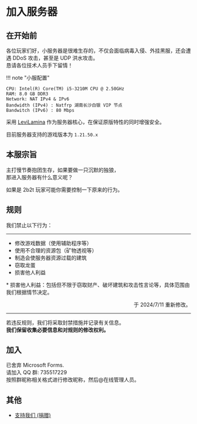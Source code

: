 # 加入服务器
## 在开始前
各位玩家们好，小服务器是很难生存的，不仅会面临病毒入侵、外挂黑服，还会遭遇 DDoS 攻击，甚至是 UDP 洪水攻击。  
恳请各位技术人员手下留情！

!!! note "小服配置"

    CPU: Intel(R) Core(TM) i5-3210M CPU @ 2.50GHz  
    RAM: 8.0 GB DDR3  
    Network: NAT IPv4 & IPv6  
    Bandwidth (IPv4) : Natfrp 湖南长沙白银 VIP 节点  
    Bandwitch (IPv6) : 80 Mbps
  
采用 [LeviLamina](https://lamina.levimc.org/zh/) 作为服务器核心，在保证原版特性的同时增强安全。

目前服务器支持的游戏版本为 `1.21.50.x`

## 本服宗旨
主打慢节奏抱团生存，如果要做一只沉默的独狼，  
那进入服务器有什么意义呢？

如果是 2b2t 玩家可能你需要控制一下原来的行为。

## 规则
我们禁止以下行为：
***

- 修改游戏数据（使用辅助程序等）
- 使用不合理的资源包（矿物透视等）
- 制造会使服务器资源过载的建筑
- 窃取龙蛋
- 损害他人利益

\* 损害他人利益：包括但不限于窃取财产、破坏建筑和攻击性言论等，具体范围由我们根据情节决定。

<p align="right">
    于 2024/7/11 重新修改。
</p>

***

若违反规则，我们将采取封禁措施并记录有关信息。  
**我们保留收集必要信息和对规则的修改权利。**

## 加入
已舍弃 Microsoft Forms.  
请加入 QQ 群: 735517229  
按照群昵称相关格式进行修改昵称，然后@在线管理人员。

## 其他

* [支持我们 (捐赠)](./donate.md)